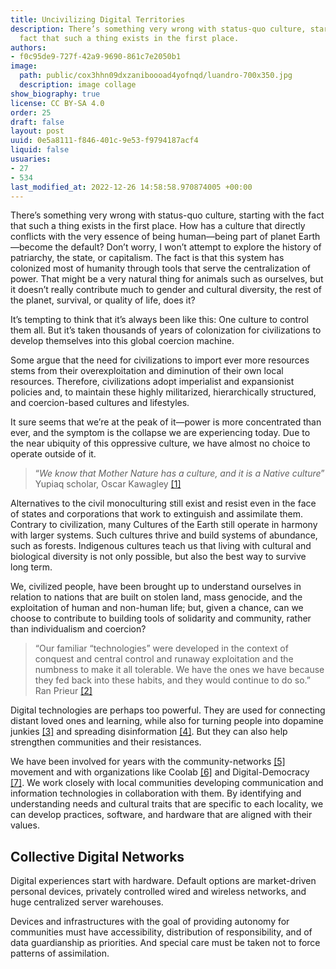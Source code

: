 ```yaml
---
title: Uncivilizing Digital Territories
description: There’s something very wrong with status-quo culture, starting with the
  fact that such a thing exists in the first place.
authors:
- f0c95de9-727f-42a9-9690-861c7e2050b1
image:
  path: public/cox3hhn09dxzaniboooad4yofnqd/luandro-700x350.jpg
  description: image collage
show_biography: true
license: CC BY-SA 4.0
order: 25
draft: false
layout: post
uuid: 0e5a8111-f846-401c-9e53-f9794187acf4
liquid: false
usuaries:
- 27
- 534
last_modified_at: 2022-12-26 14:58:58.970874005 +00:00
---
```


<p>There’s something very wrong with status-quo culture, starting with the fact that such a thing exists in the first place. How has a culture that directly conflicts with the very essence of being human—being part of planet Earth—become the default? Don’t worry, I won’t attempt to explore the history of patriarchy, the state, or capitalism. The fact is that this system has colonized most of humanity through tools that serve the centralization of power. That might be a very natural thing for animals such as ourselves, but it doesn’t really contribute much to gender and cultural diversity, the rest of the planet, survival, or quality of life, does it?</p><p>It’s tempting to think that it’s always been like this: One culture to control them all. But it’s taken thousands of years of colonization for civilizations to develop themselves into this global coercion machine.</p><p>Some argue that the need for civilizations to import ever more resources stems from their overexploitation and diminution of their own local resources. Therefore, civilizations adopt imperialist and expansionist policies and, to maintain these highly militarized, hierarchically structured, and coercion-based cultures and lifestyles.</p><p>It sure seems that we’re at the peak of it—power is more concentrated than ever, and the symptom is the collapse we are experiencing today. Due to the near ubiquity of this oppressive culture, we have almost no choice to operate outside of it.</p><blockquote class="blockquote"><p>“<em>We know that Mother Nature has a culture, and it is a Native culture</em>” Yupiaq scholar, Oscar Kawagley <a href="https://two.compost.digital/uncivilizing-digital-territories/#footnote-block-2" rel="noopener" referrerpolicy="strict-origin-when-cross-origin">[1]</a></p></blockquote><p>Alternatives to the civil monoculturing still exist and resist even in the face of states and corporations that work to extinguish and assimilate them. Contrary to civilization, many Cultures of the Earth still operate in harmony with larger systems. Such cultures thrive and build systems of abundance, such as forests. Indigenous cultures teach us that living with cultural and biological diversity is not only possible, but also the best way to survive long term.</p><p>We, civilized people, have been brought up to understand ourselves in relation to nations that are built on stolen land, mass genocide, and the exploitation of human and non-human life; but, given a chance, can we choose to contribute to building tools of solidarity and community, rather than individualism and coercion?</p><blockquote class="blockquote"><p>“Our familiar “technologies” were developed in the context of conquest and central control and runaway exploitation and the numbness to make it all tolerable. We have the ones we have because they fed back into these habits, and they would continue to do so.” Ran Prieur <a href="https://two.compost.digital/uncivilizing-digital-territories/#footnote-block-3" rel="noopener" referrerpolicy="strict-origin-when-cross-origin">[2]</a></p></blockquote><p>Digital technologies are perhaps too powerful. They are used for connecting distant loved ones and learning, while also for turning people into dopamine junkies <a href="https://two.compost.digital/uncivilizing-digital-territories/#footnote-block-4" rel="noopener" referrerpolicy="strict-origin-when-cross-origin">[3]</a> and spreading disinformation <a href="https://two.compost.digital/uncivilizing-digital-territories/#footnote-block-5" rel="noopener" referrerpolicy="strict-origin-when-cross-origin">[4]</a>. But they can also help strengthen communities and their resistances.</p><p>We have been involved for years with the community-networks <a href="https://two.compost.digital/uncivilizing-digital-territories/#footnote-block-community-networks" rel="noopener" referrerpolicy="strict-origin-when-cross-origin">[5]</a> movement and with organizations like Coolab <a href="https://two.compost.digital/uncivilizing-digital-territories/#footnote-block-coolab" rel="noopener" referrerpolicy="strict-origin-when-cross-origin">[6]</a> and Digital-Democracy <a href="https://two.compost.digital/uncivilizing-digital-territories/#footnote-block-digital-democracy" rel="noopener" referrerpolicy="strict-origin-when-cross-origin">[7]</a>. We work closely with local communities developing communication and information technologies in collaboration with them. By identifying and understanding needs and cultural traits that are specific to each locality, we can develop practices, software, and hardware that are aligned with their values.</p><h2 id="collective-digital-networks">Collective Digital Networks</h2><p>Digital experiences start with hardware. Default options are market-driven personal devices, privately controlled wired and wireless networks, and huge centralized server warehouses.</p><p>Devices and infrastructures with the goal of providing autonomy for communities must have accessibility, distribution of responsibility, and of data guardianship as priorities. And special care must be taken not to force patterns of assimilation.</p>